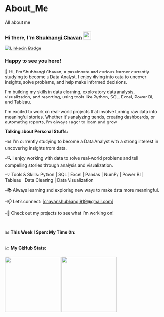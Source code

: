 # About_Me
All about me

### Hi there, I'm <a href="" target="_blank">Shubhangi Chavan</a> <img src="https://media.giphy.com/media/hvRJCLFzcasrR4ia7z/giphy.gif" width="25px">

[![Linkedin Badge](https://img.shields.io/badge/-LinkedIn-0e76a8?style=flat-square&logo=Linkedin&logoColor=white)](https://www.linkedin.com/in/shubhangichavan/)


### Happy to see you here!

👋 Hi, I'm Shubhangi Chavan, a passionate and curious learner currently studying to become a Data Analyst. I enjoy diving into data to uncover insights, solve problems, and help make informed decisions.

I'm building my skills in data cleaning, exploratory data analysis, visualization, and reporting, using tools like Python, SQL, Excel, Power BI, and Tableau.

I'm excited to work on real-world projects that involve turning raw data into meaningful stories. Whether it's analyzing trends, creating dashboards, or automating reports, I'm always eager to learn and grow.



**Talking about Personal Stuffs:**

-📊 I’m currently studying to become a Data Analyst with a strong interest in uncovering insights from data.

-🔍 I enjoy working with data to solve real-world problems and tell compelling stories through analysis and visualization.

-💡 Tools & Skills: Python | SQL | Excel | Pandas | NumPy | Power BI | Tableau | Data Cleaning | Data Visualization

-📚 Always learning and exploring new ways to make data more meaningful.

-📫 Let’s connect: [chavanshubhangi919@gmail.com]

-📁 Check out my projects to see what I’m working on!


</br>

📊 **This Week I Spent My Time On:**
<!--START_SECTION:waka-->
```text

```
<!--END_SECTION:waka-->


📈 **My GitHub Stats:**

<p>
  <img height="180em" src="https://github-readme-stats.vercel.app/api?username=shubhangi-919&show_icons=true&hide_border=true&&count_private=true&include_all_commits=true" />
  <img height="180em" src="https://github-readme-stats.vercel.app/api/top-langs/?username=shubhangi-919&exclude_repo=KNN-Image-Classification&show_icons=true&hide_border=true&layout=compact&langs_count=8"/>
</p>


